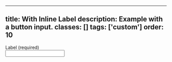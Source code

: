 <!--
 *              © 2025 Visa
 *
 * Licensed under the Apache License, Version 2.0 (the "License");
 * you may not use this file except in compliance with the License.
 * You may obtain a copy of the License at
 *
 *         http://www.apache.org/licenses/LICENSE-2.0
 *
 * Unless required by applicable law or agreed to in writing, software
 * distributed under the License is distributed on an "AS IS" BASIS,
 * WITHOUT WARRANTIES OR CONDITIONS OF ANY KIND, either express or implied.
 * See the License for the specific language governing permissions and
 * limitations under the License.
 *
 -->
---
title: With Inline Label
description: Example with a button input. 
classes: []
tags: ['custom']
order: 10
---

<div class="v-flex v-flex-row v-align-items-center v-gap-4">
  <label class="v-label v-flex-shrink-0" for="input-test-15">
    Label (required)
  </label>
  <div class="v-input-container v-surface v-flex-row">
    <input class="v-input" id="input-test-15" name="text-input-field" type="text"/>
  </div>
</div>
